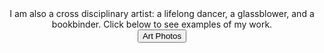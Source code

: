 <center>
I am also a cross disciplinary artist: a lifelong dancer, a glassblower, and a bookbinder. Click below to see examples of my work. 
</center>

<center>
<button onclick="location.href='https://isabelle-goldstein.github.io/artpage.html'">Art Photos</button>
</center>
